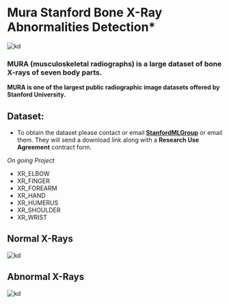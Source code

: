 # Mura Stanford Bone X-Ray Abnormalities Detection*
![kd](https://i.ibb.co/Yptm4k7/mura.jpg)


### MURA **(musculoskeletal radiographs)** is a large dataset of bone X-rays of seven body parts.


**MURA is one of the largest public radiographic image datasets offered by Stanford University.**



## Dataset:
* To obtain the dataset please contact or email [**StanfordMLGroup**](https://stanfordmlgroup.github.io/) or email them. They will send a download link along with a **Research Use Agreement** contract form.


*On going Project*



* XR_ELBOW
* XR_FINGER
* XR_FOREARM
* XR_HAND
* XR_HUMERUS
* XR_SHOULDER
* XR_WRIST

## Normal X-Rays
![kd](https://i.ibb.co/BK2nbbQ/normal.png "X-ray Normal")


## Abnormal X-Rays
![kd](https://i.ibb.co/DKcLj1w/abnormal.png "X-ray Abnormal")


